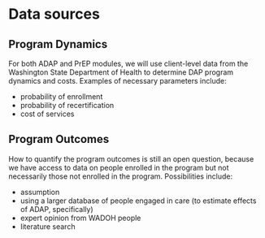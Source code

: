 # Data sources

## Program Dynamics

For both ADAP and PrEP modules, we will use client-level data from the Washington State Department of Health to determine DAP program dynamics and costs. Examples of necessary parameters include:

- probability of enrollment
- probability of recertification
- cost of services

## Program Outcomes

How to quantify the program outcomes is still an open question, because we have access to data on people enrolled in the program but not necessarily those not enrolled in the program. Possibilities include:

- assumption
- using a larger database of people engaged in care (to estimate effects of ADAP, specifically)
- expert opinion from WADOH people
- literature search
